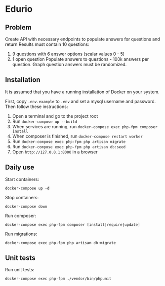 # Edurio

## Problem
Create API with necessary endpoints to populate answers for questions and return
Results must contain 10 questions:
  1. 9 questions with 6 answer options (scalar values 0 - 5)
  2. 1 open question
Populate answers to questions - 100k answers per question. Graph question answers must be
randomized.

## Installation

It is assumed that you have a running installation of Docker on your system.

First, copy `.env.example` to `.env` and set a mysql username and password. Then follow these instructions:

1. Open a terminal and go to the project root
2. Run `docker-compose up --build`
3. When services are running, run `docker-compose exec php-fpm composer install`
4. When composer is finished, run `docker-compose restart worker`
5. Run `docker-compose exec php-fpm php artisan migrate`
6. Run `docker-compose exec php-fpm php artisan db:seed`
7. Open `http://127.0.0.1:8000` in a browser

## Daily use

Start containers:

`docker-compose up -d`

Stop containers:

`docker-compose down`

Run composer:

`docker-compose exec php-fpm composer [install|require|update]`

Run migrations:

`docker-compose exec php-fpm php artisan db:migrate`

## Unit tests

Run unit tests:

`docker-compose exec php-fpm ./vendor/bin/phpunit`

